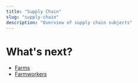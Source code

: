 ```yaml
---
title: "Supply Chain"
slug: "supply-chain"
description: "Overview of supply chain subjects"
---
```


# What's next?

* [Farms](../farming/supply-chain/farms.md)
* [Farmworkers](../farming/supply-chain/farmworkers.md)
